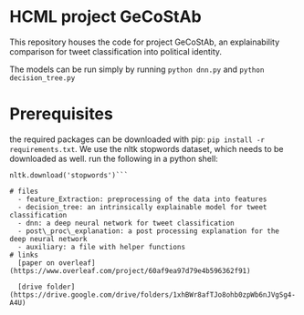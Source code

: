 # HCML project GeCoStAb

This repository houses the code for project GeCoStAb, an explainability comparison for tweet classification into political identity. 

The models can be run simply by running `python dnn.py` and `python decision_tree.py`

# Prerequisites

the required packages can be downloaded with pip: `pip install -r requirements.txt`. 
We use the nltk stopwords dataset, which needs to be downloaded as well. run the following in a python shell: 

```import nltk
nltk.download('stopwords')```

# files
  - feature_Extraction: preprocessing of the data into features 
  - decision_tree: an intrinsically explainable model for tweet classification
  - dnn: a deep neural network for tweet classification
  - post\_proc\_explanation: a post processing explanation for the deep neural network
  - auxiliary: a file with helper functions
# links
  [paper on overleaf](https://www.overleaf.com/project/60af9ea97d79e4b596362f91) 
  
  [drive folder](https://drive.google.com/drive/folders/1xhBWr8afTJo8ohb0zpWb6nJVgSg4-A4U)
  

